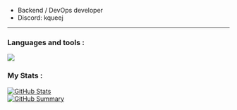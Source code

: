 -  Backend / DevOps developer 
-  Discord: kqueej
---
### Languages and tools :

[![](https://skillicons.dev/icons?i=rust,py,go,bash,bots,powershell,css,html,git,mysql,graphql,docker,postgresql,linux&theme=dark)](https://skillicons.dev)


### My Stats : 
[![GitHub Stats](http://github-profile-summary-cards.vercel.app/api/cards/stats?username=Junsious&theme=github_dark)  
![GitHub Summary](http://github-profile-summary-cards.vercel.app/api/cards/profile-details?username=Junsious&theme=github_dark)](http://github-profile-summary-cards.vercel.app/api/cards/profile-details?username=Junsious&theme=github_dark)
